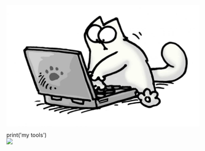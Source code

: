 <img src="https://github.com/SHubinaOlga/SHubinaOlga/blob/main/pictures-pibig-info-p-programmist-risunok-karandashom-pinterest-83.jpg" style="display: block; margin: auto;" />

print('my tools')
<img src="https://img.shields.io/badge/py-python-grin?logo=python" style="display: block; margin: auto;" />

